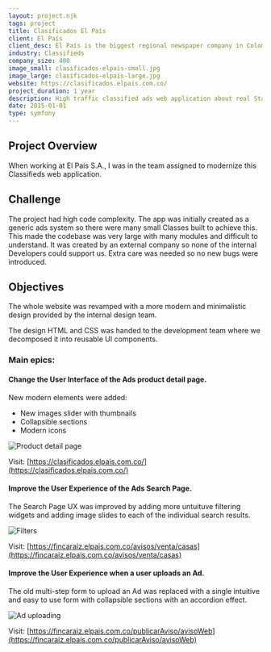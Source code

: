 ```yaml
---
layout: project.njk
tags: project
title: Clasificados El País
client: El País
client_desc: El País is the biggest regional newspaper company in Colombia.
industry: Classifieds
company_size: 400
image_small: clasificados-elpais-small.jpg
image_large: clasificados-elpais-large.jpg
website: https://clasificados.elpais.com.co/
project_duration: 1 year
description: High traffic classified ads web application about real State, vehicules, jobs and miscellaneous products.
date: 2015-01-01
type: symfony
---
```


## Project Overview
When working at El Pais S.A., I was in the team assigned to modernize this Classifieds web application. 

## Challenge

The project had high code complexity. The app was initially created as a generic ads system so there were many small Classes built to achieve this. This made the codebase was very large with many modules and difficult to understand. It was created by an external company so none of the internal Developers could support us. Extra care was needed so no new bugs were introduced.

## Objectives

The whole website was revamped with a more modern and minimalistic design provided by the internal design team. 

The design HTML and CSS was handed to the development team where we decomposed it into reusable UI components. 

### Main epics: 

#### Change the User Interface of the Ads product detail page.

New modern elements were added: 
- New images slider with thumbnails
- Collapsible sections
- Modern icons

![Product detail page](/assets/images/project/el-pais-product-detail.jpg)

Visit: [https://clasificados.elpais.com.co/](https://clasificados.elpais.com.co/)

#### Improve the User Experience of the Ads Search Page.

The Search Page UX was improved by adding more untuituve filtering widgets and adding image slides to each of the individual search results.

![Filters](/assets/images/project/el-pais-filters.jpg)

Visit: [https://fincaraiz.elpais.com.co/avisos/venta/casas](https://fincaraiz.elpais.com.co/avisos/venta/casas)

#### Improve the User Experience when a user uploads an Ad.

The old multi-step form to upload an Ad was replaced with a single intuitive and easy to use form with collapsible sections with an accordion effect. 


![Ad uploading](/assets/images/project/el-pais-upload.jpg)

Visit: [https://fincaraiz.elpais.com.co/publicarAviso/avisoWeb](https://fincaraiz.elpais.com.co/publicarAviso/avisoWeb)
